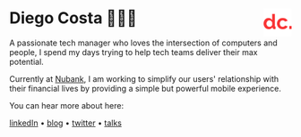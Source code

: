 #  Diego Costa 👨🏿‍💻  [<img src="https://github.com/diegocosta/diegocosta/blob/master/dcicon.png" width="50" align="right" />](https://diegocosta.com.br)

A passionate tech manager who loves the intersection of computers and people, I spend my days  trying to help tech teams deliver their max potential.

Currently at [Nubank](https://nu.bank), I am working to simplify our users' relationship with their financial lives by providing a simple but powerful mobile experience.

You can hear more about here:

[linkedIn](https://www.linkedin.com/in/diegoscosta/) • [blog](https://diegocosta.me) • [twitter](https://twitter.com/diegocoxta) • [talks](https://diegocosta.me/en/talks)

